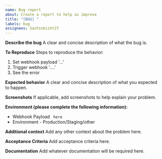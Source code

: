 ```yaml
---
name: Bug report
about: Create a report to help us improve
title: "[BUG] "
labels: bug
assignees: Sachinbisht27
---
```


**Describe the bug**
A clear and concise description of what the bug is.

**To Reproduce**
Steps to reproduce the behavior:

1. Set webhook payload '...'
2. Trigger webhook '....'
3. See the error

**Expected behavior**
A clear and concise description of what you expected to happen.

**Screenshots**
If applicable, add screenshots to help explain your problem.

**Environment (please complete the following information):**

- Webhook Payload ` here`
- Environment - Production/Staging/other

**Additional context**
Add any other context about the problem here.

**Acceptance Criteria**
Add acceptance criteria here.

**Documentation**
Add whatever documentation will be required here.
